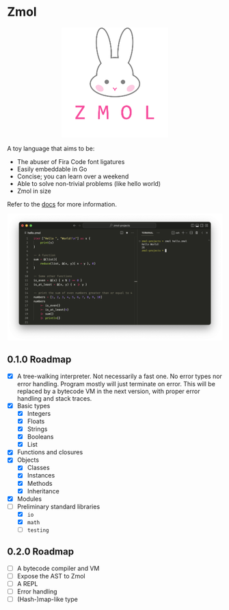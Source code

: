 # Zmol

<p align="center">
    <img src="assets/zmol.png" width=250px/>
</p>
A toy language that aims to be:

- The abuser of Fira Code font ligatures
- Easily embeddable in Go
- Concise; you can learn over a weekend
- Able to solve non-trivial problems (like hello world)
- Zmol in size

Refer to the [docs](docs.md) for more information.

![screenshot](assets/screenshot.png)

## 0.1.0 Roadmap

- [x] A tree-walking interpreter. Not necessarily a fast one. No error types nor error handling. Program mostly will just terminate on error. This will be replaced by a bytecode VM in the next version, with proper error handling and stack traces.
- [x] Basic types
    - [x] Integers
    - [x] Floats
    - [x] Strings
    - [x] Booleans
    - [x] List
- [x] Functions and closures
- [x] Objects
    - [x] Classes
    - [x] Instances
    - [x] Methods
    - [x] Inheritance
- [x] Modules
- [ ] Preliminary standard libraries
    - [x] `io` 
    - [x] `math`
    - [ ] `testing`

## 0.2.0 Roadmap

- [ ] A bytecode compiler and VM
- [ ] Expose the AST to Zmol
- [ ] A REPL
- [ ] Error handling
- [ ] (Hash-)map-like type